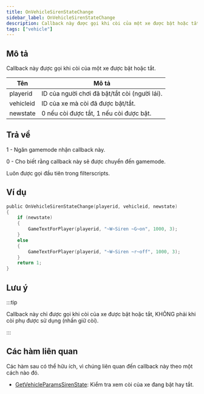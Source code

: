 ```yaml
---
title: OnVehicleSirenStateChange
sidebar_label: OnVehicleSirenStateChange
description: Callback này được gọi khi còi của một xe được bật hoặc tắt.
tags: ["vehicle"]
---
```


<VersionWarn name='callback' version='SA-MP 0.3.7' />

## Mô tả

Callback này được gọi khi còi của một xe được bật hoặc tắt.

| Tên        | Mô tả                                                                 |
|------------|-------------------------------------------------------------------------|
| playerid   | ID của người chơi đã bật/tắt còi (người lái).                          |
| vehicleid  | ID của xe mà còi đã được bật/tắt.                                       |
| newstate   | 0 nếu còi được tắt, 1 nếu còi được bật.                                |

## Trả về

1 - Ngăn gamemode nhận callback này.

0 - Cho biết rằng callback này sẽ được chuyển đến gamemode.

Luôn được gọi đầu tiên trong filterscripts.

## Ví dụ

```c
public OnVehicleSirenStateChange(playerid, vehicleid, newstate)
{
    if (newstate)
    {
        GameTextForPlayer(playerid, "~W~Siren ~G~on", 1000, 3);
    }
    else
    {
        GameTextForPlayer(playerid, "~W~Siren ~r~off", 1000, 3);
    }
    return 1;
}
```

## Lưu ý

:::tip

Callback này chỉ được gọi khi còi của xe được bật hoặc tắt, KHÔNG phải khi còi phụ được sử dụng (nhấn giữ còi).

:::

## Các hàm liên quan

Các hàm sau có thể hữu ích, vì chúng liên quan đến callback này theo một cách nào đó.

- [GetVehicleParamsSirenState](../functions/GetVehicleParamsSirenState): Kiểm tra xem còi của xe đang bật hay tắt.